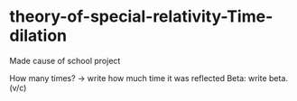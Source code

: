 # theory-of-special-relativity-Time-dilation
Made cause of school project

How many times? -> write how much time it was reflected
Beta: write beta.(v/c)
